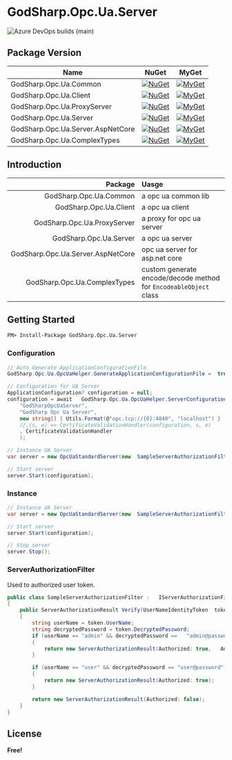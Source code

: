 # GodSharp.Opc.Ua.Server

![Azure DevOps builds (main)](https://img.shields.io/azure-devops/build/godsharp/public/4/main?label=azure%20pipelines&style=flat-square)

## Package Version

|Name|NuGet|MyGet|
|---|---|---|
| GodSharp.Opc.Ua.Common | [![NuGet](https://img.shields.io/nuget/v/GodSharp.Opc.Ua.Common?style=flat-square)](https://www.nuget.org/packages/GodSharp.Opc.Ua.Common) | [![MyGet](https://img.shields.io/myget/godsharp/v/GodSharp.Opc.Ua.Common?style=flat-square&label=myget)](https://www.myget.org/feed/godsharp/package/nuget/GodSharp.Opc.Ua.Common) |
| GodSharp.Opc.Ua.Client | [![NuGet](https://img.shields.io/nuget/v/GodSharp.Opc.Ua.Client?style=flat-square)](https://www.nuget.org/packages/GodSharp.Opc.Ua.Client) | [![MyGet](https://img.shields.io/myget/godsharp/v/GodSharp.Opc.Ua.Client?style=flat-square&label=myget)](https://www.myget.org/feed/godsharp/package/nuget/GodSharp.Opc.Ua.Client) |
| GodSharp.Opc.Ua.ProxyServer | [![NuGet](https://img.shields.io/nuget/v/GodSharp.Opc.Ua.ProxyServer?style=flat-square)](https://www.nuget.org/packages/GodSharp.Opc.Ua.ProxyServer) | [![MyGet](https://img.shields.io/myget/godsharp/v/GodSharp.Opc.Ua.ProxyServer?style=flat-square&label=myget)](https://www.myget.org/feed/godsharp/package/nuget/GodSharp.Opc.Ua.ProxyServer) |
| GodSharp.Opc.Ua.Server | [![NuGet](https://img.shields.io/nuget/v/GodSharp.Opc.Ua.Server?style=flat-square)](https://www.nuget.org/packages/GodSharp.Opc.Ua.Server) | [![MyGet](https://img.shields.io/myget/godsharp/v/GodSharp.Opc.Ua.Server?style=flat-square&label=myget)](https://www.myget.org/feed/godsharp/package/nuget/GodSharp.Opc.Ua.Server) |
| GodSharp.Opc.Ua.Server.AspNetCore | [![NuGet](https://img.shields.io/nuget/v/GodSharp.Opc.Ua.Server.AspNetCore?style=flat-square)](https://www.nuget.org/packages/GodSharp.Opc.Ua.Server.AspNetCore) | [![MyGet](https://img.shields.io/myget/godsharp/v/GodSharp.Opc.Ua.Server.AspNetCore?style=flat-square&label=myget)](https://www.myget.org/feed/godsharp/package/nuget/GodSharp.Opc.Ua.Server.AspNetCore) |
| GodSharp.Opc.Ua.ComplexTypes | [![NuGet](https://img.shields.io/nuget/v/GodSharp.Opc.Ua.ComplexTypes?style=flat-square)](https://www.nuget.org/packages/GodSharp.Opc.Ua.ComplexTypes) | [![MyGet](https://img.shields.io/myget/godsharp/v/GodSharp.Opc.Ua.ComplexTypes?style=flat-square&label=myget)](https://www.myget.org/feed/godsharp/package/nuget/GodSharp.Opc.Ua.ComplexTypes) |

## Introduction

|Package|Uasge|
|---:|:---|
| GodSharp.Opc.Ua.Common | a opc ua common lib |
| GodSharp.Opc.Ua.Client | a opc ua client |
| GodSharp.Opc.Ua.ProxyServer | a proxy for opc ua server |
| GodSharp.Opc.Ua.Server | a opc ua server |
| GodSharp.Opc.Ua.Server.AspNetCore | opc ua server for asp.net core |
| GodSharp.Opc.Ua.ComplexTypes | custom generate encode/decode method for `EncodeableObject` class |

## Getting Started

  ```ps
  PM> Install-Package GodSharp.Opc.Ua.Server
  ```
  
### Configuration
  
  ```csharp 
  // Auto Generate ApplicationConfigurationFile
  GodSharp.Opc.Ua.OpcUaHelper.GenerateApplicationConfigurationFile =  true;
  
  // Configuration for UA Server
  ApplicationConfiguration? configuration = null;
  configuration = await   GodSharp.Opc.Ua.OpcUaHelper.ServerConfigurationAsync(
      "GodSharpOpcUaServer",
      "GodSharp Opc Ua Server",
      new string[] { Utils.Format(@"opc.tcp://{0}:4840", "localhost") }
      //,(s, e) => CertificateValidationHandler(configuration, s, e)
      , CertificateValidationHandler
      );
  
  // Instance UA Server
  var server = new OpcUaStandardServer(new  SampleServerAuthorizationFilter ());
  
  // Start server
  server.Start(configuration);
  ```

### Instance
  
  ```csharp 
  // Instance UA Server
  var server = new OpcUaStandardServer(new  SampleServerAuthorizationFilter ());
  
  // Start server
  server.Start(configuration);
  
  // Stop server
  server.Stop();
  ```

### ServerAuthorizationFilter

  Used to authorized user token.

  ```csharp
  public class SampleServerAuthorizationFilter :   IServerAuthorizationFilter
  {
      public ServerAuthorizationResult Verify(UserNameIdentityToken  token)
      {
          string userName = token.UserName;
          string decryptedPassword = token.DecryptedPassword;
          if (userName == "admin" && decryptedPassword ==   "admin@password")
          {
              return new ServerAuthorizationResult(Authorized: true,   Administrator: true);
          }
  
          if (userName == "user" && decryptedPassword == "user@password")
          {
              return new ServerAuthorizationResult(Authorized: true);
          }
  
          return new ServerAuthorizationResult(Authorized: false);
      }
  }
  ```

## License

  **Free!**